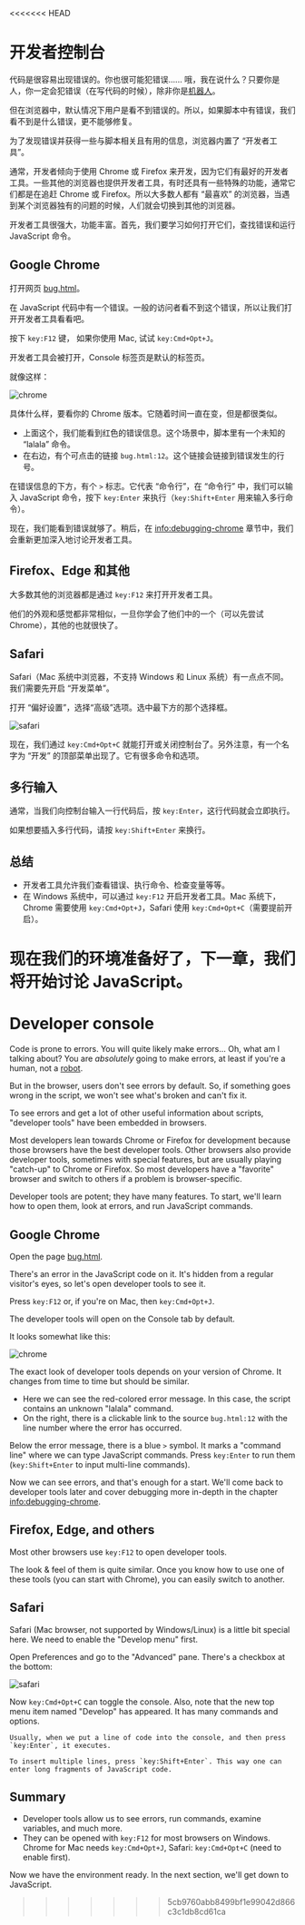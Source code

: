 <<<<<<< HEAD
# 开发者控制台

代码是很容易出现错误的。你也很可能犯错误...... 哦，我在说什么？只要你是人，你一定会犯错误（在写代码的时候），除非你是[机器人](https://en.wikipedia.org/wiki/Bender_(Futurama))。

但在浏览器中，默认情况下用户是看不到错误的。所以，如果脚本中有错误，我们看不到是什么错误，更不能够修复。

为了发现错误并获得一些与脚本相关且有用的信息，浏览器内置了 “开发者工具”。

通常，开发者倾向于使用 Chrome 或 Firefox 来开发，因为它们有最好的开发者工具。一些其他的浏览器也提供开发者工具，有时还具有一些特殊的功能，通常它们都是在追赶 Chrome 或 Firefox。所以大多数人都有 “最喜欢” 的浏览器，当遇到某个浏览器独有的问题的时候，人们就会切换到其他的浏览器。

开发者工具很强大，功能丰富。首先，我们要学习如何打开它们，查找错误和运行 JavaScript 命令。

## Google Chrome

打开网页 [bug.html](bug.html)。

在 JavaScript 代码中有一个错误。一般的访问者看不到这个错误，所以让我们打开开发者工具看看吧。

按下 `key:F12` 键， 如果你使用 Mac, 试试 `key:Cmd+Opt+J`。

开发者工具会被打开，Console 标签页是默认的标签页。

就像这样：

![chrome](chrome.png)

具体什么样，要看你的 Chrome 版本。它随着时间一直在变，但是都很类似。

- 上面这个，我们能看到红色的错误信息。这个场景中，脚本里有一个未知的 “lalala” 命令。
- 在右边，有个可点击的链接 `bug.html:12`。这个链接会链接到错误发生的行号。

在错误信息的下方，有个 `>` 标志。它代表 “命令行”，在 “命令行” 中，我们可以输入 JavaScript 命令，按下 `key:Enter` 来执行（`key:Shift+Enter` 用来输入多行命令）。

现在，我们能看到错误就够了。稍后，在 <info:debugging-chrome> 章节中，我们会重新更加深入地讨论开发者工具。

## Firefox、Edge 和其他

大多数其他的浏览器都是通过 `key:F12` 来打开开发者工具。

他们的外观和感觉都非常相似，一旦你学会了他们中的一个（可以先尝试 Chrome），其他的也就很快了。

## Safari

Safari（Mac 系统中浏览器，不支持 Windows 和 Linux 系统）有一点点不同。我们需要先开启 “开发菜单”。

打开 “偏好设置”，选择“高级”选项。选中最下方的那个选择框。

![safari](safari.png)

现在，我们通过 `key:Cmd+Opt+C` 就能打开或关闭控制台了。另外注意，有一个名字为 “开发” 的顶部菜单出现了。它有很多命令和选项。

## 多行输入

通常，当我们向控制台输入一行代码后，按 `key:Enter`，这行代码就会立即执行。

如果想要插入多行代码，请按 `key:Shift+Enter` 来换行。

## 总结

* 开发者工具允许我们查看错误、执行命令、检查变量等等。
* 在 Windows 系统中，可以通过 `key:F12` 开启开发者工具。Mac 系统下，Chrome 需要使用 `key:Cmd+Opt+J`，Safari 使用 `key:Cmd+Opt+C`（需要提前开启）。

现在我们的环境准备好了，下一章，我们将开始讨论 JavaScript。
=======
# Developer console

Code is prone to errors. You will quite likely make errors... Oh, what am I talking about? You are *absolutely* going to make errors, at least if you're a human, not a [robot](https://en.wikipedia.org/wiki/Bender_(Futurama)).

But in the browser, users don't see errors by default. So, if something goes wrong in the script, we won't see what's broken and can't fix it.

To see errors and get a lot of other useful information about scripts, "developer tools" have been embedded in browsers.

Most developers lean towards Chrome or Firefox for development because those browsers have the best developer tools. Other browsers also provide developer tools, sometimes with special features, but are usually playing "catch-up" to Chrome or Firefox. So most developers have a "favorite" browser and switch to others if a problem is browser-specific.

Developer tools are potent; they have many features. To start, we'll learn how to open them, look at errors, and run JavaScript commands.

## Google Chrome

Open the page [bug.html](bug.html).

There's an error in the JavaScript code on it. It's hidden from a regular visitor's eyes, so let's open developer tools to see it.

Press `key:F12` or, if you're on Mac, then `key:Cmd+Opt+J`.

The developer tools will open on the Console tab by default.

It looks somewhat like this:

![chrome](chrome.png)

The exact look of developer tools depends on your version of Chrome. It changes from time to time but should be similar.

- Here we can see the red-colored error message. In this case, the script contains an unknown "lalala" command.
- On the right, there is a clickable link to the source `bug.html:12` with the line number where the error has occurred.

Below the error message, there is a blue `>` symbol. It marks a "command line" where we can type JavaScript commands. Press `key:Enter` to run them (`key:Shift+Enter` to input multi-line commands).

Now we can see errors, and that's enough for a start. We'll come back to developer tools later and cover debugging more in-depth in the chapter <info:debugging-chrome>.


## Firefox, Edge, and others

Most other browsers use `key:F12` to open developer tools.

The look & feel of them is quite similar. Once you know how to use one of these tools (you can start with Chrome), you can easily switch to another.

## Safari

Safari (Mac browser, not supported by Windows/Linux) is a little bit special here. We need to enable the "Develop menu" first.

Open Preferences and go to the "Advanced" pane. There's a checkbox at the bottom:

![safari](safari.png)

Now `key:Cmd+Opt+C` can toggle the console. Also, note that the new top menu item named "Develop" has appeared. It has many commands and options.

```smart header="Multi-line input"
Usually, when we put a line of code into the console, and then press `key:Enter`, it executes.

To insert multiple lines, press `key:Shift+Enter`. This way one can enter long fragments of JavaScript code.
```

## Summary

- Developer tools allow us to see errors, run commands, examine variables, and much more.
- They can be opened with `key:F12` for most browsers on Windows. Chrome for Mac needs `key:Cmd+Opt+J`, Safari: `key:Cmd+Opt+C` (need to enable first).

Now we have the environment ready. In the next section, we'll get down to JavaScript.
>>>>>>> 5cb9760abb8499bf1e99042d866c3c1db8cd61ca
